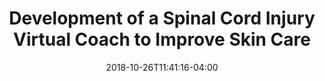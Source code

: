 ---
name: "Spinal Cord Injury Coach"
title: "Development of a Spinal Cord Injury Virtual Coach to Improve Skin Care"
project: null
event: "American Spinal Injury Association Conference"
authors: 
- name: "Latham, N."
- name: "Houlihan, B."
- name: "Trinh, H."
- name: "Shamekhi, A."
- name: "Ellis, T."
- name: "Everhart-Skeels, T."
- name: "Zazula, J."
- name: "DeAngeles, T."
- name: "Sullivan, N."
- name: "Jette, A."
- name: "Bickmore, T."
year: 2017
resources: null
external_url: null
date: 2018-10-26T11:41:16-04:00
draft: false
---